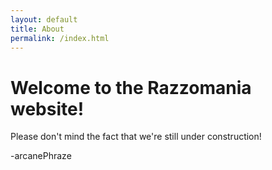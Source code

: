```yaml
---
layout: default
title: About
permalink: /index.html
---
```

# Welcome to the Razzomania website!
Please don't mind the fact that we're still under construction!

-arcanePhraze